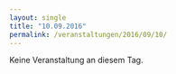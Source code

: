 ```yaml
---
layout: single
title: "10.09.2016"
permalink: /veranstaltungen/2016/09/10/
---
```


Keine Veranstaltung an diesem Tag.
